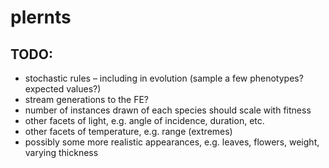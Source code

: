 # plernts

## TODO:
* stochastic rules – including in evolution (sample a few phenotypes? expected values?)
* stream generations to the FE?
* number of instances drawn of each species should scale with fitness
* other facets of light, e.g. angle of incidence, duration, etc.
* other facets of temperature, e.g. range (extremes)
* possibly some more realistic appearances, e.g. leaves, flowers, weight, varying thickness

